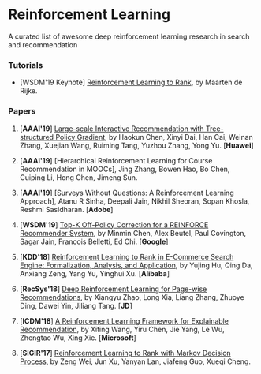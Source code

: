 # Reinforcement Learning
A curated list of awesome deep reinforcement learning research in search and recommendation

### Tutorials
+ [WSDM'19 Keynote] [Reinforcement Learning to Rank](https://dl.acm.org/citation.cfm?id=3291605), by Maarten de Rijke.

### Papers
1. [**AAAI'19**] [Large-scale Interactive Recommendation with Tree-structured Policy Gradient](https://arxiv.org/abs/1811.05869), by Haokun Chen, Xinyi Dai, Han Cai, Weinan Zhang, Xuejian Wang, Ruiming Tang, Yuzhou Zhang, Yong Yu. [**Huawei**]

1. [**AAAI'19**] [Hierarchical Reinforcement Learning for Course Recommendation in MOOCs], Jing Zhang, Bowen Hao, Bo Chen, Cuiping Li, Hong Chen, Jimeng Sun.

1. [**AAAI'19**] [Surveys Without Questions: A Reinforcement Learning Approach], Atanu R Sinha, Deepali Jain, Nikhil Sheoran, Sopan Khosla, Reshmi Sasidharan. [**Adobe**]

1. [**WSDM'19**] [Top-K Off-Policy Correction for a REINFORCE Recommender System](https://arxiv.org/abs/1812.02353), by Minmin Chen, Alex Beutel, Paul Covington, Sagar Jain, Francois Belletti, Ed Chi. [**Google**]

1. [**KDD'18**] [Reinforcement Learning to Rank in E-Commerce Search Engine: Formalization, Analysis, and Application](https://arxiv.org/abs/1803.00710), by Yujing Hu, Qing Da, Anxiang Zeng, Yang Yu, Yinghui Xu. [**Alibaba**]

1. [**RecSys'18**] [Deep Reinforcement Learning for Page-wise Recommendations](https://arxiv.org/pdf/1805.02343.pdf), by Xiangyu Zhao, Long Xia, Liang Zhang, Zhuoye Ding, Dawei Yin, Jiliang Tang. [**JD**]

1. [**ICDM'18**] [A Reinforcement Learning Framework for Explainable Recommendation](https://www.microsoft.com/en-us/research/uploads/prod/2018/08/main.pdf), by Xiting Wang, Yiru Chen, Jie Yang, Le Wu, Zhengtao Wu, Xing Xie. [**Microsoft**]

1. [**SIGIR'17**] [Reinforcement Learning to Rank with Markov Decision Process](http://www.bigdatalab.ac.cn/~junxu/publications/SIGIR2017_RL_L2R.pdf), by Zeng Wei, Jun Xu, Yanyan Lan, Jiafeng Guo, Xueqi Cheng.
